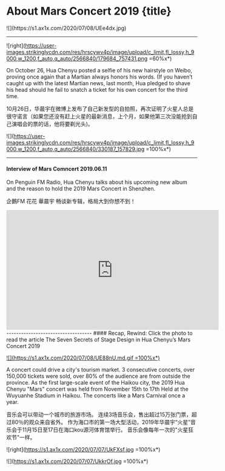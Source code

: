 # About Mars Concert 2019  {title}

<div class="background" markdown="1">
![](https://s1.ax1x.com/2020/07/08/UEe4dx.jpg)
</div>

-----------------------------------

![right](https://user-images.strikinglycdn.com/res/hrscywv4p/image/upload/c_limit,fl_lossy,h_9000,w_1200,f_auto,q_auto/2566840/179684_757431.png =60%x*)

On October 26, Hua Chenyu posted a selfie of his new hairstyle on Weibo, proving once again that a Martian always honors his words. (If you haven’t caught up with the latest Martian news, last month, Hua pledged to shave his head should he fail to snatch a ticket for his own concert for the third time.

10月26日，华晨宇在微博上发布了自己新发型的自拍照，再次证明了火星人总是很守诺言（如果您还没有赶上火星的最新消息，上个月，如果他第三次没能抢到自己演唱会的票的话，他将要剃光头)。

![](https://user-images.strikinglycdn.com/res/hrscywv4p/image/upload/c_limit,fl_lossy,h_9000,w_1200,f_auto,q_auto/2566840/330187_157829.jpg =100%x*)

-----------------------------------

#### Interview of Mars Comncert 2019.06.11 
On Penguin FM Radio, Hua Chenyu talks about his upcoming new album and the reason to hold the 2019 Mars Concert in Shenzhen. 

企鵝FM 花花 華晨宇 畅谈新专辑，格局大到你想不到！

<iframe src="https://www.facebook.com/plugins/video.php?href=https%3A%2F%2Fwww.facebook.com%2FHuamazing%2Fvideos%2F309069586709126%2F&show_text=0&width=560" width="560" height="315" style="border:none;overflow:hidden" scrolling="no" frameborder="0" allowTransparency="true" allowFullScreen="true"></iframe>
-----------------------------------
#### Recap, Rewind: Click the photo to read the article
The Seven Secrets of Stage Design in Hua Chenyu’s Mars Concert 2019

[![](https://s1.ax1x.com/2020/07/08/UE88nU.md.gif =100%x*)](https://www.facebook.com/notes/hua-chenyu-english-subs/recap-rewind-seven-secrets-of-stage-design-in-hua-chenyus-mars-concert-2019/2975487922496511/)

A concert could drive a city's tourism market. 3 consecutive concerts, over 150,000 tickets were sold, over 80% of the audience are from outside the province.  As the first large-scale event of the Haikou city, the 2019 Hua Chenyu "Mars" concert was held from November 15th to 17th Held at the Wuyuanhe Stadium in Haikou.  The concerts like a Mars Carnival once a year.

音乐会可以带动一个城市的旅游市场。 连续3场音乐会，售出超过15万张门票，超过80％的观众来自省外。 作为海口市的第一场大型活动，2019年华晨宇“火星”音乐会于11月15日至17日在海口kou源河体育馆举行。 音乐会像每年一次的"火星狂欢节"一样。

![right](https://s1.ax1x.com/2020/07/07/UkFXsf.jpg =100%x*)

![](https://s1.ax1x.com/2020/07/07/UkkrOf.jpg =100%x*)
